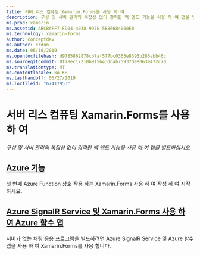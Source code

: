 ```yaml
---
title: 서버 리스 컴퓨팅 Xamarin.Forms를 사용 하 여
description: 구성 및 서버 관리의 복잡성 없이 강력한 백 엔드 기능을 사용 하 여 앱을 빌드하십시오.
ms.prod: xamarin
ms.assetid: ABCBAFF7-FD04-4038-997E-5B86684060E0
ms.technology: xamarin-forms
author: conceptdev
ms.author: crdun
ms.date: 06/10/2019
ms.openlocfilehash: d9785862878cb7af577bc0365e8395b285abb46c
ms.sourcegitcommit: 0f78ec17210b915b43ddab75937de8063e472c70
ms.translationtype: MT
ms.contentlocale: ko-KR
ms.lasthandoff: 06/27/2019
ms.locfileid: "67417953"
---
```

# <a name="serverless-computing-with-xamarinforms"></a>서버 리스 컴퓨팅 Xamarin.Forms를 사용 하 여

_구성 및 서버 관리의 복잡성 없이 강력한 백 엔드 기능을 사용 하 여 앱을 빌드하십시오._

## <a name="azure-functionsazure-functionsmd"></a>[Azure 기능](azure-functions.md)

첫 번째 Azure Function 상호 작용 하는 Xamarin.Forms 사용 하 여 작성 하 여 시작 하세요.

## <a name="azure-signalr-service-and-azure-function-apps-with-xamarinformsazure-signalrmd"></a>[Azure SignalR Service 및 Xamarin.Forms 사용 하 여 Azure 함수 앱](azure-signalr.md)

서버가 없는 채팅 응용 프로그램을 빌드하려면 Azure SignalR Service 및 Azure 함수 앱을 사용 하 여 Xamarin.Forms를 사용 합니다.
